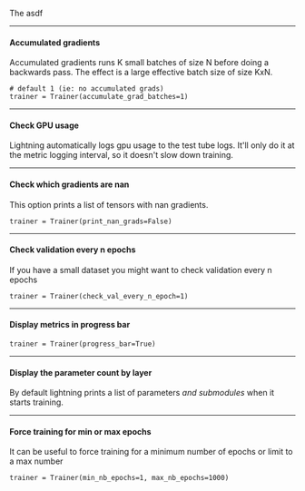 The asdf

---
#### Accumulated gradients  
Accumulated gradients runs K small batches of size N before doing a backwards pass. The effect is a large effective batch size of size KxN. 

``` {.python}
# default 1 (ie: no accumulated grads)
trainer = Trainer(accumulate_grad_batches=1)
```

---
#### Check GPU usage
Lightning automatically logs gpu usage to the test tube logs. It'll only do it at the metric logging interval, so it doesn't slow down training.

---
#### Check which gradients are nan 
This option prints a list of tensors with nan gradients.
``` {.python}
trainer = Trainer(print_nan_grads=False)
```

---
#### Check validation every n epochs 
If you have a small dataset you might want to check validation every n epochs
``` {.python}
trainer = Trainer(check_val_every_n_epoch=1)
```

---
#### Display metrics in progress bar 
``` {.python}
trainer = Trainer(progress_bar=True)
```

---
#### Display the parameter count by layer
By default lightning prints a list of parameters *and submodules* when it starts training.

---
#### Force training for min or max epochs
It can be useful to force training for a minimum number of epochs or limit to a max number
``` {.python}
trainer = Trainer(min_nb_epochs=1, max_nb_epochs=1000)
```
